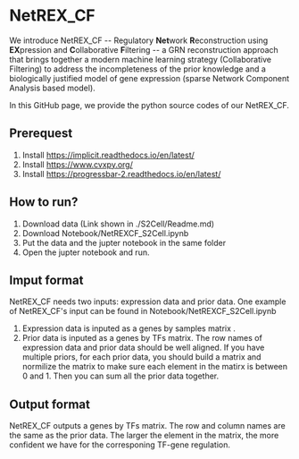 # NetREX_CF

We introduce  NetREX_CF -- Regulatory **Net**work **R**econstruction using **EX**pression and **C**ollaborative **F**iltering -- a GRN reconstruction approach that brings together a modern machine learning strategy (Collaborative Filtering) to address the incompleteness of the prior knowledge 
and a biologically justified model of gene expression (sparse Network Component Analysis based model).

In this GitHub page, we provide the python source codes of our NetREX_CF.

## Prerequest
1. Install https://implicit.readthedocs.io/en/latest/
2. Install https://www.cvxpy.org/ 
3. Install https://progressbar-2.readthedocs.io/en/latest/

## How to run?
1. Download data (Link shown in ./S2Cell/Readme.md)
2. Download Notebook/NetREXCF_S2Cell.ipynb
3. Put the data and the jupter notebook in the same folder
4. Open the jupter notebook and run.

## Imput format
NetREX_CF needs two inputs: expression data and prior data. One example of NetREX_CF's input can be found in Notebook/NetREXCF_S2Cell.ipynb
1. Expression data is inputed as a genes by samples matrix . 
2. Prior data is inputed as a genes by TFs matrix. The row names of expression data and prior data should be well aligned. If you have multiple priors, for each prior data, you should build a matrix and normilize the matrix to make sure each element in the matirx is between 0 and 1. Then you can sum all the prior data together. 

## Output format
NetREX_CF outputs a genes by TFs matrix. The row and column names are the same as the prior data. The larger the element in the matrix, the more confident we have for the corresponing TF-gene regulation. 
